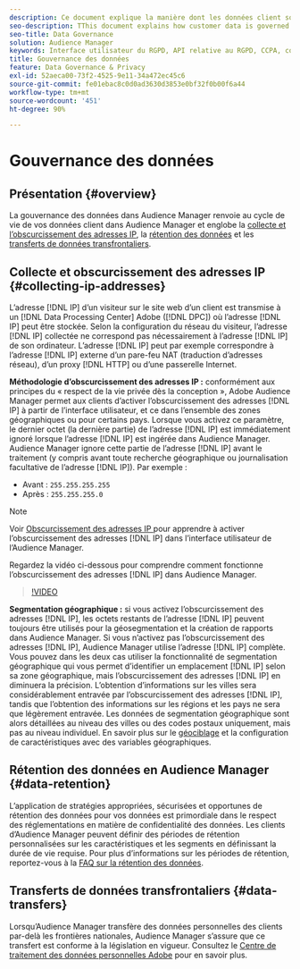 ```yaml
---
description: Ce document explique la manière dont les données client sont gérées dans Audience Manager.
seo-description: TThis document explains how customer data is governed in Audience Manager.
seo-title: Data Governance
solution: Audience Manager
keywords: Interface utilisateur du RGPD, API relative au RGPD, CCPA, confidentialité, consentement, obscurcissement, gouvernance
title: Gouvernance des données
feature: Data Governance & Privacy
exl-id: 52aeca00-73f2-4525-9e11-34a472ec45c6
source-git-commit: fe01ebac8c0d0ad3630d3853e0bf32f0b00f6a44
workflow-type: tm+mt
source-wordcount: '451'
ht-degree: 90%

---
```


# Gouvernance des données

## Présentation {#overview}

La gouvernance des données dans Audience Manager renvoie au cycle de vie de vos données client dans Audience Manager et englobe la [collecte et l’obscurcissement des adresses IP](data-governance.md#collecting-ip-addresses), la [rétention des données](data-governance.md#data-retention) et les [transferts de données transfrontaliers](data-governance.md#data-transfers).

## Collecte et obscurcissement des adresses IP {#collecting-ip-addresses}

L’adresse [!DNL IP] d’un visiteur sur le site web d’un client est transmise à un [!DNL Data Processing Center] Adobe ([!DNL DPC]) où l’adresse [!DNL IP] peut être stockée. Selon la configuration du réseau du visiteur, l’adresse [!DNL IP] collectée ne correspond pas nécessairement à l’adresse [!DNL IP] de son ordinateur. L’adresse [!DNL IP] peut par exemple correspondre à l’adresse [!DNL IP] externe d’un pare-feu NAT (traduction d’adresses réseau), d’un proxy [!DNL HTTP] ou d’une passerelle Internet.

**Méthodologie d’obscurcissement des adresses IP :** conformément aux principes du « respect de la vie privée dès la conception », Adobe Audience Manager permet aux clients d’activer l’obscurcissement des adresses [!DNL IP] à partir de l’interface utilisateur, et ce dans l’ensemble des zones géographiques ou pour certains pays. Lorsque vous activez ce paramètre, le dernier octet (la dernière partie) de l’adresse [!DNL IP] est immédiatement ignoré lorsque l’adresse [!DNL IP] est ingérée dans Audience Manager. Audience Manager ignore cette partie de l’adresse [!DNL IP] avant le traitement (y compris avant toute recherche géographique ou journalisation facultative de l’adresse [!DNL IP]). Par exemple :

* Avant : `255.255.255.255`
* Après : `255.255.255.0`

>[!NOTE]
>
>Voir [ Obscurcissement des adresses IP ](../../features/administration/ip-obfuscation.md) pour apprendre à activer l’obscurcissement des adresses [!DNL IP] dans l’interface utilisateur de l’Audience Manager.

Regardez la vidéo ci-dessous pour comprendre comment fonctionne l’obscurcissement des adresses [!DNL IP] dans Audience Manager.

>[!VIDEO](https://video.tv.adobe.com/v/34978?captions=fre_fr)

**Segmentation géographique :** si vous activez l’obscurcissement des adresses [!DNL IP], les octets restants de l’adresse [!DNL IP] peuvent toujours être utilisés pour la géosegmentation et la création de rapports dans Audience Manager. Si vous n’activez pas l’obscurcissement des adresses [!DNL IP], Audience Manager utilise l’adresse [!DNL IP] complète. Vous pouvez dans les deux cas utiliser la fonctionnalité de segmentation géographique qui vous permet d’identifier un emplacement [!DNL IP] selon sa zone géographique, mais l’obscurcissement des adresses [!DNL IP] en diminuera la précision. L’obtention d’informations sur les villes sera considérablement entravée par l’obscurcissement des adresses [!DNL IP], tandis que l’obtention des informations sur les régions et les pays ne sera que légèrement entravée. Les données de segmentation géographique sont alors détaillées au niveau des villes ou des codes postaux uniquement, mais pas au niveau individuel. En savoir plus sur le [géociblage](../../features/traits/trait-geotarget-keys.md) et la configuration de caractéristiques avec des variables géographiques.

## Rétention des données en Audience Manager {#data-retention}

L’application de stratégies appropriées, sécurisées et opportunes de rétention des données pour vos données est primordiale dans le respect des réglementations en matière de confidentialité des données. Les clients d’Audience Manager peuvent définir des périodes de rétention personnalisées sur les caractéristiques et les segments en définissant la durée de vie requise. Pour plus d’informations sur les périodes de rétention, reportez-vous à la [FAQ sur la rétention des données](../../faq/faq-privacy.md).

## Transferts de données transfrontaliers {#data-transfers}

Lorsqu’Audience Manager transfère des données personnelles des clients par-delà les frontières nationales, Audience Manager s’assure que ce transfert est conforme à la législation en vigueur. Consultez le [Centre de traitement des données personnelles Adobe](https://www.adobe.com/fr/privacy/eudatatransfers.html) pour en savoir plus.
